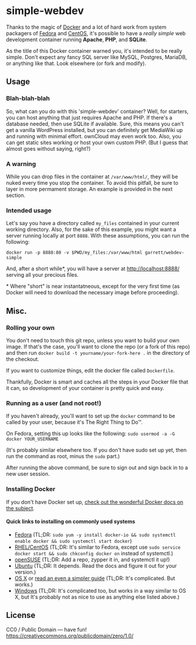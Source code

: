 # simple-webdev

Thanks to the magic of [Docker](http://docker.io/) and a lot of hard
work from system packagers of [Fedora](http://fedoraproject.org/) and
[CentOS](http://centos.org/), it's possible to have a *really simple* web
development container running **Apache**, **PHP**, and **SQLite**.

As the title of this Docker container warned you, it's intended to be
really simple. Don't expect any fancy SQL server like MySQL, Postgres,
MariaDB, or anything like that. Look elsewhere (or fork and modify).


## Usage

### Blah-blah-blah

So, what can you do with this 'simple-webdev' container? Well, for
starters, you can host anything that just requires Apache and PHP. If
there's a database needed, then use SQLite if available. Sure, this
means you can't get a vanilla WordPress installed, but you can
definitely get MediaWiki up and running with minimal effort. ownCloud
may even work too. Also, you can get static sites working or host your
own custom PHP. (But I guess that almost goes without saying, right?)

### A warning

While you can drop files in the container at `/var/www/html/`, they will
be nuked every time you stop the container. To avoid this pitfall, be
sure to layer in more permament storage. An example is provided in the
next section.

### Intended usage

Let's say you have a directory called `my_files` contained in your
current working directory. Also, for the sake of this example, you might
want a server running locally at port `8888`. With these assumptions,
you can run the following:

`docker run -p 8888:80 -v $PWD/my_files:/var/www/html garrett/webdev-simple`

And, after a short while*, you will have a server at
<http://localhost:8888/> serving all your precious files.

\* Where "short" is near instantatneous, except for the very first time
(as Docker will need to download the necessary image before proceeding).


## Misc.

### Rolling your own

You don't need to touch this git repo, unless you want to build your own
image. If that's the case, you'll want to clone the repo (or a fork of
this repo) and then run `docker build -t yourname/your-fork-here .` in
the directory of the checkout.

If you want to customize things, edit the docker file called `Dockerfile`.

Thankfully, Docker is smart and caches all the steps in your Docker file
that it can, so development of your container is pretty quick and easy.

### Running as a user (and not root!)

If you haven't already, you'll want to set up the `docker` command to be
called by your user, because it's The Right Thing to Do™.

On Fedora, setting this up looks like the following:
`sudo usermod -a -G docker YOUR_USERNAME`

(It's probably similar elsewhere too. If you don't have sudo set up yet,
then run the command as root, minus the `sudo` part.)

After running the above command, be sure to sign out and sign back in to
a new user session.

### Installing Docker

If you don't have Docker set up, [check out the wonderful Docker docs on
the subject](http://docs.docker.io/installation/).

#### Quick links to installing on commonly used systems

* [Fedora](http://docs.docker.io/installation/fedora/)
  (TL;DR: `sudo yum -y install docker-io && sudo systemctl enable docker
  && sudo systemctl start docker`)
* [RHEL/CentOS](http://docs.docker.io/installation/rhel/)
  (TL;DR: It's similar to Fedora, except use `sudo service docker start && sudo chkconfig docker on` instead of systemctl.)
* [openSUSE](http://docs.docker.io/installation/openSUSE/)
  (TL;DR: Add a repo, zypper it in, and systemctl it up!)
* [Ubuntu](http://docs.docker.io/installation/ubuntulinux/)
  (TL;DR: It depends. Read the docs and figure it out for your version.)
* [OS X](http://docs.docker.io/installation/mac/)
  or [read an even a simpler
  guide](http://arnaudchenyensu.com/how-to-install-docker-on-mac-os-x/)
  (TL;DR: It's complicated. But works.)
* [Windows](http://docs.docker.io/installation/windows/)
  (TL;DR: It's complicated too, but works in a way similar to OS X, but
  It's probably not as nice to use as anything else listed above.)

## License

CC0 / Public Domain — have fun!
https://creativecommons.org/publicdomain/zero/1.0/
